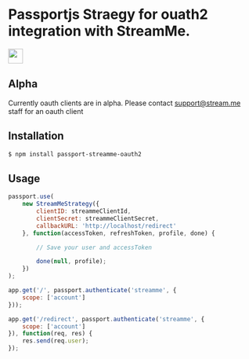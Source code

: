 # Passportjs Straegy for ouath2 integration with StreamMe.

<img src="https://static1.stream.me/web/active/images/robot-avatar.png" width=30px; style="display= inline-block" />

## Alpha

Currently oauth clients are in alpha.  Please contact support@stream.me staff for an oauth client

## Installation

```bash
$ npm install passport-streamme-oauth2
```

## Usage

```javascript
passport.use(
	new StreamMeStrategy({
		clientID: streammeClientId,
		clientSecret: streammeClientSecret,
		callbackURL: 'http://localhost/redirect'
	}, function(accessToken, refreshToken, profile, done) {

		// Save your user and accessToken

		done(null, profile);
	})
);

app.get('/', passport.authenticate('streamme', {
	scope: ['account']
}));

app.get('/redirect', passport.authenticate('streamme', {
	scope: ['account']
}), function(req, res) {
	res.send(req.user);
});
```
